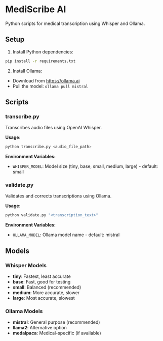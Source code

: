 # MediScribe AI

Python scripts for medical transcription using Whisper and Ollama.

## Setup

1. Install Python dependencies:
```bash
pip install -r requirements.txt
```

2. Install Ollama:
- Download from https://ollama.ai
- Pull the model: `ollama pull mistral`

## Scripts

### transcribe.py
Transcribes audio files using OpenAI Whisper.

**Usage:**
```bash
python transcribe.py <audio_file_path>
```

**Environment Variables:**
- `WHISPER_MODEL`: Model size (tiny, base, small, medium, large) - default: small

### validate.py
Validates and corrects transcriptions using Ollama.

**Usage:**
```bash
python validate.py "<transcription_text>"
```

**Environment Variables:**
- `OLLAMA_MODEL`: Ollama model name - default: mistral

## Models

### Whisper Models
- **tiny**: Fastest, least accurate
- **base**: Fast, good for testing
- **small**: Balanced (recommended)
- **medium**: More accurate, slower
- **large**: Most accurate, slowest

### Ollama Models
- **mistral**: General purpose (recommended)
- **llama2**: Alternative option
- **medalpaca**: Medical-specific (if available)

